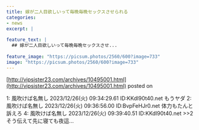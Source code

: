 ```yaml
---
title: 嫁が二人目欲しいって毎晩毎晩セックスさせられる
categories:
- news
excerpt: |
  
feature_text: |
  ## 嫁が二人目欲しいって毎晩毎晩セックスさせ...
  
feature_image: "https://picsum.photos/2560/600?image=733"
image: "https://picsum.photos/2560/600?image=733"
---
```


[http://vipsister23.com/archives/10495001.html](http://vipsister23.com/archives/10495001.html)
posted on 

<!--more-->

1: 風吹けば名無し 2023/12/26(火) 09:34:29.61 ID:KKdI90t40.net もうヤダ 2: 風吹けば名無し 2023/12/26(火) 09:36:56.00 ID:BvpFeHJr0.net 体力もたんと訴えろ 4: 風吹けば名無し 2023/12/26(火) 09:39:40.51 ID:KKdI90t40.net &gt;&gt;2 そう伝えて先に寝ても夜這...
